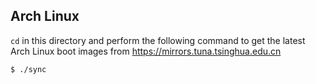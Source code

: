 Arch Linux
---
`cd` in this directory
and perform the following command to get the latest Arch Linux boot images from https://mirrors.tuna.tsinghua.edu.cn

```
$ ./sync
```
